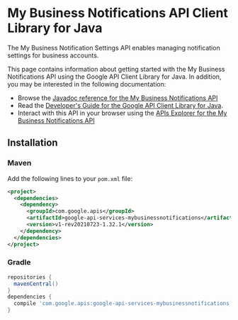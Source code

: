 # My Business Notifications API Client Library for Java

The My Business Notification Settings API enables managing notification settings for business accounts.

This page contains information about getting started with the My Business Notifications API
using the Google API Client Library for Java. In addition, you may be interested
in the following documentation:

* Browse the [Javadoc reference for the My Business Notifications API][javadoc]
* Read the [Developer's Guide for the Google API Client Library for Java][google-api-client].
* Interact with this API in your browser using the [APIs Explorer for the My Business Notifications API][api-explorer]

## Installation

### Maven

Add the following lines to your `pom.xml` file:

```xml
<project>
  <dependencies>
    <dependency>
      <groupId>com.google.apis</groupId>
      <artifactId>google-api-services-mybusinessnotifications</artifactId>
      <version>v1-rev20210723-1.32.1</version>
    </dependency>
  </dependencies>
</project>
```

### Gradle

```gradle
repositories {
  mavenCentral()
}
dependencies {
  compile 'com.google.apis:google-api-services-mybusinessnotifications:v1-rev20210723-1.32.1'
}
```

[javadoc]: https://googleapis.dev/java/google-api-services-mybusinessnotifications/latest/index.html
[google-api-client]: https://github.com/googleapis/google-api-java-client/
[api-explorer]: https://developers.google.com/apis-explorer/#p/mybusinessnotifications/v1/
